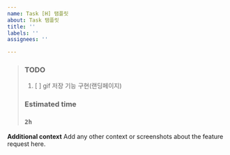 ```yaml
---
name: Task [H] 탬플릿
about: Task 탬플릿
title: ''
labels: ''
assignees: ''

---
```


> ### TODO
> 1. [ ]   gif 저장 기능 구현(랜딩페이지)
> 
> ### Estimated time
> 
> ### `2h`


**Additional context**
Add any other context or screenshots about the feature request here.
